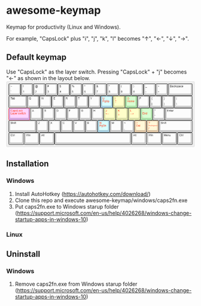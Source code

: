# awesome-keymap
Keymap for productivity (Linux and Windows).

For example, "CapsLock" plus "i", "j", "k", "l" becomes "↑", "←", "↓", "→".

## Default keymap
Use "CapsLock" as the layer switch. Pressing "CapsLock" + "j" becomes "←" as shown in the layout below.
![default](./keyboard-layout.png)

## Installation
### Windows
1. Install AutoHotkey (https://autohotkey.com/download/)
2. Clone this repo and execute awesome-keymap/windows/caps2fn.exe
3. Put caps2fn.exe to Windows starup folder
(https://support.microsoft.com/en-us/help/4026268/windows-change-startup-apps-in-windows-10)

### Linux

## Uninstall
### Windows
1. Remove caps2fn.exe from Windows starup folder (https://support.microsoft.com/en-us/help/4026268/windows-change-startup-apps-in-windows-10)
